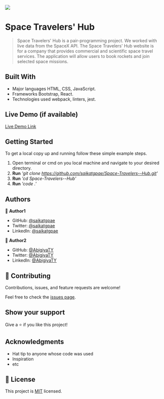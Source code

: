 
![](https://img.shields.io/badge/Microverse-blueviolet)

# Space Travelers' Hub
> Space Travelers' Hub is a pair-programming project. We worked with live data from the SpaceX API. The Space Travelers' Hub website is for a company that provides commercial and scientific space travel services. The application will allow users to book rockets and join selected space missions. 


## Built With

- Major languages HTML, CSS, JavaScript.
- Frameworks Bootstrap, React.
- Technologies used webpack, linters, jest.


## Live Demo (if available)

[Live Demo Link](https://regal-beignet-311975.netlify.app/)


## Getting Started

To get a local copy up and running follow these simple example steps.
1. Open terminal or cmd on you local machine and navigate to your desired directory.
2. **Run**    *'git clone https://github.com/saikatgpae/Space-Travelers--Hub.git'*
3. **Run**   *'cd Space-Travelers--Hub'*
3. **Run**   *'code .'*


## Authors

👤 **Author1**

- GitHub: [@saikatgpae](https://github.com/saikatgpae)
- Twitter: [@saikatgpae](https://twitter.com/saikatgpae)
- LinkedIn: [@saikatgpae](https://www.linkedin.com/in/saikat-chakraborty-25b83a216/)

👤 **Author2**

* GitHub: [@AbigiyaTY](https://github.com/AbigiyaTY)
* Twitter: [@AbigiyaTY](https://twitter.com/AbigiyaTY)
* LinkedIn: [@AbigiyaTY](https://www.linkedin.com/in/Abigiyaty)

## 🤝 Contributing

Contributions, issues, and feature requests are welcome!

Feel free to check the [issues page](../../issues/).

## Show your support

Give a ⭐️ if you like this project!

## Acknowledgments

- Hat tip to anyone whose code was used
- Inspiration
- etc

## 📝 License

This project is [MIT](./MIT.md) licensed.

